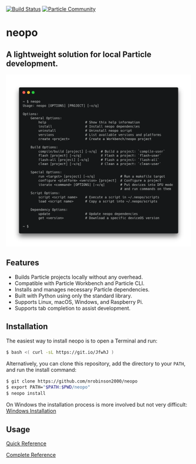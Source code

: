 [![Build Status](https://travis-ci.org/nrobinson2000/neopo.svg?branch=master)](https://travis-ci.org/nrobinson2000/neopo)
[![Particle Community](https://img.shields.io/badge/particle-community-informational)](https://community.particle.io/t/neopo-a-lightweight-solution-for-local-particle-development/56378?u=nrobinson2000)

# neopo
## A lightweight solution for local Particle development.

![Neopo Screenshot](docs/neopo-carbon.png)

## Features

- Builds Particle projects locally without any overhead.
- Compatible with Particle Workbench and Particle CLI.
- Installs and manages necessary Particle dependencies.
- Built with Python using only the standard library.
- Supports Linux, macOS, Windows, and Raspberry Pi.
- Supports tab completion to assist development.

## Installation

The easiest way to install neopo is to open a Terminal and run:

```bash
$ bash <( curl -sL https://git.io/JfwhJ )
```

Alternatively, you can clone this repository, add the directory to your `PATH`, and run the install command:

```bash
$ git clone https://github.com/nrobinson2000/neopo
$ export PATH="$PATH:$PWD/neopo"
$ neopo install
```

On Windows the installation process is more involved but not very difficult: [Windows Installation](docs/windows.md)

## Usage

[Quick Reference](docs/full-docs.md)

[Complete Reference](docs/quick-docs.md)